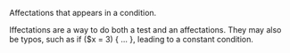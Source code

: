 Affectations that appears in a condition. 

Iffectations are a way to do both a test and an affectations. 
They may also be typos, such as if ($x = 3) { ... }, leading to a constant condition. 

<?php

// an iffectation : assignation in a If condition
if($connexion = mysql_connect($host, $user, $pass)) {
    $res = mysql_query($connexion, $query);
}

// Iffectation may happen in while too.
while($row = mysql_fetch($res)) {
    $store[] = $row;
}

?>

